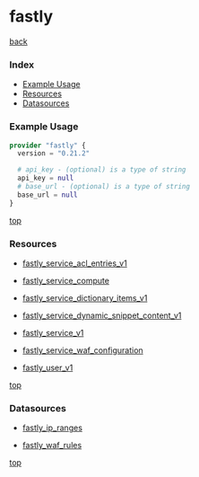 # fastly

[back](../)

### Index

- [Example Usage](#example-usage)
- [Resources](#resources)
- [Datasources](#datasources)

### Example Usage

```terraform
provider "fastly" {
  version = "0.21.2"

  # api_key - (optional) is a type of string
  api_key = null
  # base_url - (optional) is a type of string
  base_url = null
}
```

[top](#index)

### Resources


- [fastly_service_acl_entries_v1](./r/fastly_service_acl_entries_v1.md)

- [fastly_service_compute](./r/fastly_service_compute.md)

- [fastly_service_dictionary_items_v1](./r/fastly_service_dictionary_items_v1.md)

- [fastly_service_dynamic_snippet_content_v1](./r/fastly_service_dynamic_snippet_content_v1.md)

- [fastly_service_v1](./r/fastly_service_v1.md)

- [fastly_service_waf_configuration](./r/fastly_service_waf_configuration.md)

- [fastly_user_v1](./r/fastly_user_v1.md)


[top](#index)

### Datasources


- [fastly_ip_ranges](./d/fastly_ip_ranges.md)

- [fastly_waf_rules](./d/fastly_waf_rules.md)


[top](#index)